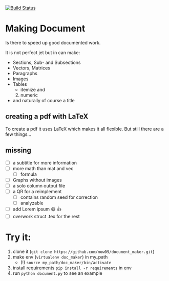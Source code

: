 [![Build Status](https://travis-ci.com/mow09/document_maker.svg?token=3YzpCr7zqrJRwks2k22w&branch=master)](https://travis-ci.com/mow09/document_maker)

# Making Document

Is there to speed up good documented work.

It is not perfect jet but in can make:
- Sections, Sub- and Subsections
- Vectors, Matrices
- Paragraphs
- Images
- Tables
	- itemize and
	2. numeric
- and naturally of course a title

## creating a pdf with LaTeX
To create a pdf it uses LaTeX which makes it all flexible.
But still there are a few things...

## missing

- [ ] a subtitle for more information
- [ ] more math than mat and vec
	- [ ] formula
- [ ] Graphs without images
- [ ] a solo column output file
- [ ] a QR for a reimplement
	- [ ] contains random seed for correction
	- [ ] analyzable
- [ ] add Lorem ipsum :smile: :+1:
- [ ] overwork struct .tex for the rest

# Try it:
1. clone it (`git clone https://github.com/mow09/document_maker.git`)
2. make env (`virtualenv doc_maker`) in my_path
	- (!) `source my_path/doc_maker/bin/activate`
3. install requirements `pip install -r requirements` in env
4. run `python document.py` to see an example
